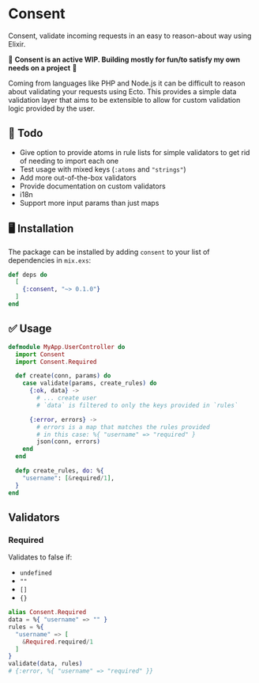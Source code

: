 # Consent

Consent, validate incoming requests in an easy to reason-about way using Elixir.

🚨 **Consent is an active WIP. Building mostly for fun/to satisfy my own needs on a project** 🚨

Coming from languages like PHP and Node.js it can be difficult to reason about validating your requests using Ecto. This provides a simple data validation layer that aims to be extensible to allow for custom validation logic provided by the user.

## 🚧 Todo

- Give option to provide atoms in rule lists for simple validators to get rid of needing to import each one
- Test usage with mixed keys (`:atoms` and `"strings"`)
- Add more out-of-the-box validators
- Provide documentation on custom validators
- i18n
- Support more input params than just maps

## 🖥 Installation

The package can be installed
by adding `consent` to your list of dependencies in `mix.exs`:

```elixir
def deps do
  [
    {:consent, "~> 0.1.0"}
  ]
end
```

## ✅ Usage

```elixir
defmodule MyApp.UserController do
  import Consent
  import Consent.Required

  def create(conn, params) do
    case validate(params, create_rules) do
      {:ok, data} ->
        # ... create user
        # `data` is filtered to only the keys provided in `rules`

      {:error, errors} ->
        # errors is a map that matches the rules provided
        # in this case: %{ "username" => "required" }
        json(conn, errors)
    end
  end

  defp create_rules, do: %{
    "username": [&required/1],
  }
end
```

## Validators

### Required

Validates to false if:

- `undefined`
- `""`
- `[]`
- `{}`

```elixir
alias Consent.Required
data = %{ "username" => "" }
rules = %{
  "username" => [
    &Required.required/1
  ]
}
validate(data, rules)
# {:error, %{ "username" => "required" }}
```
